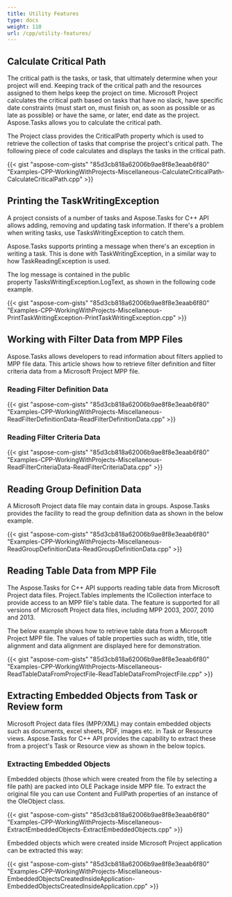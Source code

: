```yaml
---
title: Utility Features
type: docs
weight: 110
url: /cpp/utility-features/
---
```


## **Calculate Critical Path**
The critical path is the tasks, or task, that ultimately determine when your project will end. Keeping track of the critical path and the resources assigned to them helps keep the project on time. Microsoft Project calculates the critical path based on tasks that have no slack, have specific date constraints (must start on, must finish on, as soon as possible or as late as possible) or have the same, or later, end date as the project. Aspose.Tasks allows you to calculate the critical path.

The Project class provides the CriticalPath property which is used to retrieve the collection of tasks that comprise the project's critical path. The following piece of code calculates and displays the tasks in the critical path.

{{< gist "aspose-com-gists" "85d3cb818a62006b9ae8f8e3eaab6f80" "Examples-CPP-WorkingWithProjects-Miscellaneous-CalculateCriticalPath-CalculateCriticalPath.cpp" >}}
## **Printing the TaskWritingException**
A project consists of a number of tasks and Aspose.Tasks for C++ API allows adding, removing and updating task information. If there's a problem when writing tasks, use TasksWritingException to catch them.

Aspose.Tasks supports printing a message when there's an exception in writing a task. This is done with TaskWritingException, in a similar way to how TaskReadingException is used.

The log message is contained in the public property TasksWritingException.LogText, as shown in the following code example.

{{< gist "aspose-com-gists" "85d3cb818a62006b9ae8f8e3eaab6f80" "Examples-CPP-WorkingWithProjects-Miscellaneous-PrintTaskWritingException-PrintTaskWritingException.cpp" >}}
## **Working with Filter Data from MPP Files**
Aspose.Tasks allows developers to read information about filters applied to MPP file data. This article shows how to retrieve filter definition and filter criteria data from a Microsoft Project MPP file.
### **Reading Filter Definition Data**
{{< gist "aspose-com-gists" "85d3cb818a62006b9ae8f8e3eaab6f80" "Examples-CPP-WorkingWithProjects-Miscellaneous-ReadFilterDefinitionData-ReadFilterDefinitionData.cpp" >}}
### **Reading Filter Criteria Data**
{{< gist "aspose-com-gists" "85d3cb818a62006b9ae8f8e3eaab6f80" "Examples-CPP-WorkingWithProjects-Miscellaneous-ReadFilterCriteriaData-ReadFilterCriteriaData.cpp" >}}
## **Reading Group Definition Data**
A Microsoft Project data file may contain data in groups. Aspose.Tasks provides the facility to read the group definition data as shown in the below example.

{{< gist "aspose-com-gists" "85d3cb818a62006b9ae8f8e3eaab6f80" "Examples-CPP-WorkingWithProjects-Miscellaneous-ReadGroupDefinitionData-ReadGroupDefinitionData.cpp" >}}
## **Reading Table Data from MPP File**
The Aspose.Tasks for C++ API supports reading table data from Microsoft Project data files. Project.Tables implements the ICollection interface to provide access to an MPP file's table data. The feature is supported for all versions of Microsoft Project data files, including MPP 2003, 2007, 2010 and 2013.

The below example shows how to retrieve table data from a Microsoft Project MPP file. The values of table properties such as width, title, title alignment and data alignment are displayed here for demonstration.

{{< gist "aspose-com-gists" "85d3cb818a62006b9ae8f8e3eaab6f80" "Examples-CPP-WorkingWithProjects-Miscellaneous-ReadTableDataFromProjectFile-ReadTableDataFromProjectFile.cpp" >}}
## **Extracting Embedded Objects from Task or Review form**
Microsoft Project data files (MPP/XML) may contain embedded objects such as documents, excel sheets, PDF, images etc. in Task or Resource views. Aspose.Tasks for C++ API provides the capability to extract these from a project's Task or Resource view as shown in the below topics.
### **Extracting Embedded Objects**
Embedded objects (those which were created from the file by selecting a file path) are packed into OLE Package inside MPP file. To extract the original file you can use Content and FullPath properties of an instance of the OleObject class.

{{< gist "aspose-com-gists" "85d3cb818a62006b9ae8f8e3eaab6f80" "Examples-CPP-WorkingWithProjects-Miscellaneous-ExtractEmbeddedObjects-ExtractEmbeddedObjects.cpp" >}}

Embedded objects which were created inside Microsoft Project application can be extracted this way:

{{< gist "aspose-com-gists" "85d3cb818a62006b9ae8f8e3eaab6f80" "Examples-CPP-WorkingWithProjects-Miscellaneous-EmbeddedObjectsCreatedInsideApplication-EmbeddedObjectsCreatedInsideApplication.cpp" >}}
